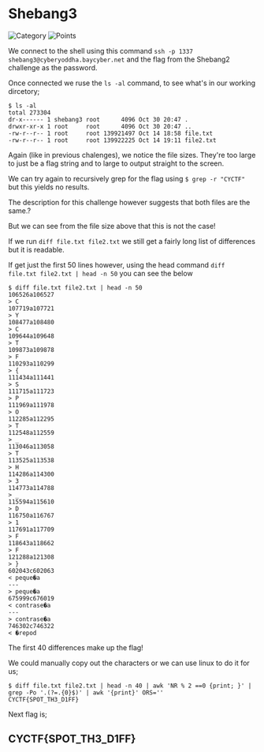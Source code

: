 # Shebang3

![Category](http://img.shields.io/badge/Category-Shebang-orange?style=for-the-badge) ![Points](http://img.shields.io/badge/Points-150-brightgreen?style=for-the-badge)

We connect to the shell using this command `ssh -p 1337 shebang3@cyberyoddha.baycyber.net` and the flag from the Shebang2 challenge as the password.

Once connected we ruse the `ls -al` command, to see what's in our working dircetory;

```
$ ls -al
total 273304
dr-x------ 1 shebang3 root      4096 Oct 30 20:47 .
drwxr-xr-x 1 root     root      4096 Oct 30 20:47 ..
-rw-r--r-- 1 root     root 139921497 Oct 14 18:58 file.txt
-rw-r--r-- 1 root     root 139922225 Oct 14 19:11 file2.txt
```

Again (like in previous chalenges), we  notice the file sizes. They're too large to just be a flag string and to large to output straight to the screen.

We can try again to recursively grep for the flag using `$ grep -r "CYCTF"` but this yields no results.

The description for this challenge however suggests that both files are the same.? 

But we can see from the file size above that this is not the case!

If we run `diff file.txt file2.txt` we still get a fairly long list of differences but it is readable. 

If get just the first 50 lines however, using the head command `diff file.txt file2.txt | head -n 50` you can see the below

```
$ diff file.txt file2.txt | head -n 50
106526a106527
> C
107719a107721
> Y
108477a108480
> C
109644a109648
> T
109873a109878
> F
110293a110299
> {
111434a111441
> S
111715a111723
> P
111969a111978
> O
112285a112295
> T
112548a112559
> _
113046a113058
> T
113525a113538
> H
114286a114300
> 3
114773a114788
> _
115594a115610
> D
116750a116767
> 1
117691a117709
> F
118643a118662
> F
121288a121308
> }
602043c602063
< peque�a
---
> peque�a
675999c676019
< contrase�a
---
> contrase�a
746302c746322
< �repod

```

The first 40 differences make up the flag!

We could manually copy out the characters or we can use linux to do it for us;

```
$ diff file.txt file2.txt | head -n 40 | awk 'NR % 2 ==0 {print; }' | grep -Po '.(?=.{0}$)' | awk '{print}' ORS=''
CYCTF{SPOT_TH3_D1FF}
```

Next flag is;

## CYCTF{SPOT_TH3_D1FF}

